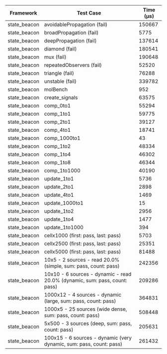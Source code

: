 | Framework | Test Case | Time (μs) |
| --- | --- | --- |
| state_beacon | avoidablePropagation (fail) | 150667 |
| state_beacon | broadPropagation (fail) | 5775 |
| state_beacon | deepPropagation (fail) | 137614 |
| state_beacon | diamond (fail) | 180541 |
| state_beacon | mux (fail) | 190648 |
| state_beacon | repeatedObservers (fail) | 52520 |
| state_beacon | triangle (fail) | 76288 |
| state_beacon | unstable (fail) | 339782 |
| state_beacon | molBench | 952 |
| state_beacon | create_signals | 63575 |
| state_beacon | comp_0to1 | 55294 |
| state_beacon | comp_1to1 | 59775 |
| state_beacon | comp_2to1 | 39127 |
| state_beacon | comp_4to1 | 18741 |
| state_beacon | comp_1000to1 | 43 |
| state_beacon | comp_1to2 | 48334 |
| state_beacon | comp_1to4 | 46302 |
| state_beacon | comp_1to8 | 46344 |
| state_beacon | comp_1to1000 | 40190 |
| state_beacon | update_1to1 | 5736 |
| state_beacon | update_2to1 | 2898 |
| state_beacon | update_4to1 | 1469 |
| state_beacon | update_1000to1 | 15 |
| state_beacon | update_1to2 | 2956 |
| state_beacon | update_1to4 | 1477 |
| state_beacon | update_1to1000 | 394 |
| state_beacon | cellx1000 (first: pass, last: pass) | 5703 |
| state_beacon | cellx2500 (first: pass, last: pass) | 25351 |
| state_beacon | cellx5000 (first: pass, last: pass) | 81488 |
| state_beacon | 10x5 - 2 sources - read 20.0% (simple, sum: pass, count: pass) | 242356 |
| state_beacon | 10x10 - 6 sources - dynamic - read 20.0% (dynamic, sum: pass, count: pass) | 209286 |
| state_beacon | 1000x12 - 4 sources - dynamic (large, sum: pass, count: pass) | 364831 |
| state_beacon | 1000x5 - 25 sources (wide dense, sum: pass, count: pass) | 508448 |
| state_beacon | 5x500 - 3 sources (deep, sum: pass, count: pass) | 205631 |
| state_beacon | 100x15 - 6 sources - dynamic (very dynamic, sum: pass, count: pass) | 261432 |
